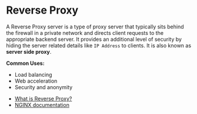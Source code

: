 # Reverse Proxy

A Reverse Proxy server is a type of proxy server that typically sits behind the firewall in a private network and directs client requests to the appropriate backend server. It provides an additional level of security by hiding the server related details like `IP Address` to clients. It is also known as **server side proxy**.

**Common Uses:**

* Load balancing
* Web acceleration
* Security and anonymity

- [What is Reverse Proxy?](https://www.cloudflare.com/en-gb/learning/cdn/glossary/reverse-proxy/)
- [NGINX documentation](https://www.nginx.com/resources/glossary/reverse-proxy-server/)